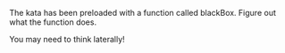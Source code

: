 The kata has been preloaded with a function called blackBox. Figure out what the function does.

You may need to think laterally!